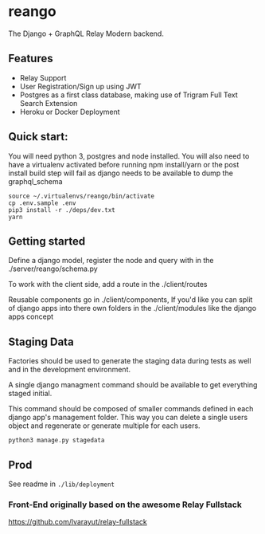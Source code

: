 # reango
The Django + GraphQL Relay Modern backend.


## Features

* Relay Support
* User Registration/Sign up using JWT
* Postgres as a first class database, making use of Trigram Full Text Search Extension
* Heroku or Docker Deployment

## Quick start:
You will need python 3, postgres and node installed.
You will also need to have a virtualenv activated before running npm install/yarn or the post install build step will fail as django needs to be available to dump the graphql_schema
```
source ~/.virtualenvs/reango/bin/activate
cp .env.sample .env
pip3 install -r ./deps/dev.txt
yarn
```



## Getting started
Define a django model, register the node and query with in the ./server/reango/schema.py

To work with the client side, add a route in the ./client/routes

Reusable components go in ./client/components, 
If you'd like you can split of django apps into there own folders in the 
./client/modules like the django apps concept

## Staging Data
Factories should be used to generate the staging data during tests as well and in the development environment.

A single django managment command should be available to get everything staged initial.

This command should be composed of smaller commands defined in each django app's management folder. This way you can delete a single users object and regenerate or generate multiple for each users.

`python3 manage.py stagedata`

## Prod

See readme in `./lib/deployment`

### Front-End originally based on the awesome Relay Fullstack
https://github.com/lvarayut/relay-fullstack
